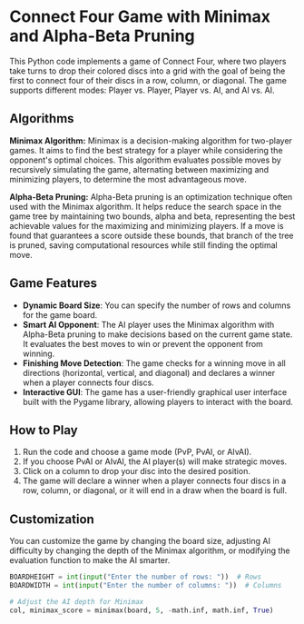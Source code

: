 # Connect Four Game with Minimax and Alpha-Beta Pruning

This Python code implements a game of Connect Four, where two players take turns to drop their colored discs into a grid with the goal of being the first to connect four of their discs in a row, column, or diagonal. The game supports different modes: Player vs. Player, Player vs. AI, and AI vs. AI.

## Algorithms

**Minimax Algorithm:**
Minimax is a decision-making algorithm for two-player games. It aims to find the best strategy for a player while considering the opponent's optimal choices. This algorithm evaluates possible moves by recursively simulating the game, alternating between maximizing and minimizing players, to determine the most advantageous move.

**Alpha-Beta Pruning:**
Alpha-Beta pruning is an optimization technique often used with the Minimax algorithm. It helps reduce the search space in the game tree by maintaining two bounds, alpha and beta, representing the best achievable values for the maximizing and minimizing players. If a move is found that guarantees a score outside these bounds, that branch of the tree is pruned, saving computational resources while still finding the optimal move.

## Game Features

- **Dynamic Board Size**: You can specify the number of rows and columns for the game board.
- **Smart AI Opponent**: The AI player uses the Minimax algorithm with Alpha-Beta pruning to make decisions based on the current game state. It evaluates the best moves to win or prevent the opponent from winning.
- **Finishing Move Detection**: The game checks for a winning move in all directions (horizontal, vertical, and diagonal) and declares a winner when a player connects four discs.
- **Interactive GUI**: The game has a user-friendly graphical user interface built with the Pygame library, allowing players to interact with the board.

## How to Play

1. Run the code and choose a game mode (PvP, PvAI, or AIvAI).
2. If you choose PvAI or AIvAI, the AI player(s) will make strategic moves.
3. Click on a column to drop your disc into the desired position.
4. The game will declare a winner when a player connects four discs in a row, column, or diagonal, or it will end in a draw when the board is full.

## Customization

You can customize the game by changing the board size, adjusting AI difficulty by changing the depth of the Minimax algorithm, or modifying the evaluation function to make the AI smarter.

```python
BOARDHEIGHT = int(input("Enter the number of rows: "))  # Rows
BOARDWIDTH = int(input("Enter the number of columns: "))  # Columns

# Adjust the AI depth for Minimax
col, minimax_score = minimax(board, 5, -math.inf, math.inf, True)
```
